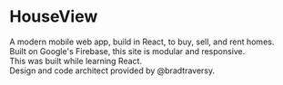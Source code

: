 # HouseView
A modern mobile web app, build in React, to buy, sell, and rent homes.  
Built on Google's Firebase, this site is modular and responsive.  
This was built while learning React.  
Design and code architect provided by @bradtraversy.
